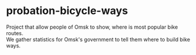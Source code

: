 probation-bicycle-ways
======================
Project that allow people of Omsk to show, where is most popular bike routes.  
We gather statistics for Omsk's government to tell them where to build bike ways.
